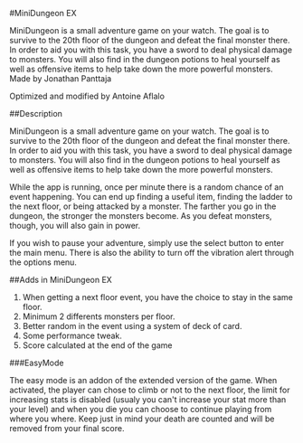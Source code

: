 #MiniDungeon EX

MiniDungeon is a small adventure game on your watch. The goal is to survive to the 20th floor of the dungeon and defeat the final monster there. In order to aid you with this task, you have a sword to deal physical damage to monsters. You will also find in the dungeon potions to heal yourself as well as offensive items to help take down the more powerful monsters.
Made by Jonathan Panttaja

Optimized and modified by Antoine Aflalo

##Description

MiniDungeon is a small adventure game on your watch. The goal is to survive to the 20th floor of the dungeon and defeat the final monster there. In order to aid you with this task, you have a sword to deal physical damage to monsters. You will also find in the dungeon potions to heal yourself as well as offensive items to help take down the more powerful monsters.

While the app is running, once per minute there is a random chance of an event happening. You can end up finding a useful item, finding the ladder to the next floor, or being attacked by a monster. The farther you go in the dungeon, the stronger the monsters become. As you defeat monsters, though, you will also gain in power. 

If you wish to pause your adventure, simply use the select button to enter the main menu. There is also the ability to turn off the vibration alert through the options menu. 

##Adds in MiniDungeon EX

1. When getting a next floor event, you have the choice to stay in the same floor.
2. Minimum 2 differents monsters per floor.
3. Better random in the event using a system of deck of card.
4. Some performance tweak.
5. Score calculated at the end of the game

###EasyMode

The easy mode is an addon of the extended version of the game. When activated, the player can chose to climb or not to the next floor, the limit for increasing stats is disabled (usualy you can't increase your stat more than your level) and when you die you can choose to continue playing from where you where. Keep just in mind your death are counted and will be removed from your final score.
